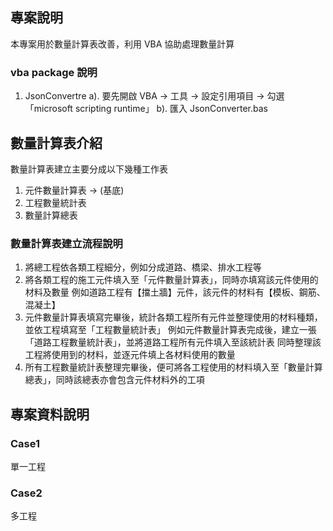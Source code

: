 ## 專案說明
本專案用於數量計算表改善，利用 VBA 協助處理數量計算

### vba package 說明
1. JsonConvertre
a). 要先開啟 VBA -> 工具 -> 設定引用項目 -> 勾選「microsoft scripting runtime」
b). 匯入 JsonConverter.bas

## 數量計算表介紹
數量計算表建立主要分成以下幾種工作表
1. 元件數量計算表 -> (基底)
2. 工程數量統計表
3. 數量計算總表

### 數量計算表建立流程說明
1. 將總工程依各類工程細分，例如分成道路、橋梁、排水工程等
2. 將各類工程的施工元件填入至「元件數量計算表」，同時亦填寫該元件使用的材料及數量
    例如道路工程有【擋土牆】元件，該元件的材料有【模板、鋼筋、混凝土】
3. 元件數量計算表填寫完畢後，統計各類工程所有元件並整理使用的材料種類，並依工程填寫至「工程數量統計表」
    例如元件數量計算表完成後，建立一張「道路工程數量統計表」，並將道路工程所有元件填入至該統計表
    同時整理該工程將使用到的材料，並逐元件填上各材料使用的數量
4. 所有工程數量統計表整理完畢後，便可將各工程使用的材料填入至「數量計算總表」，同時該總表亦會包含元件材料外的工項

## 專案資料說明
### Case1
單一工程

### Case2
多工程